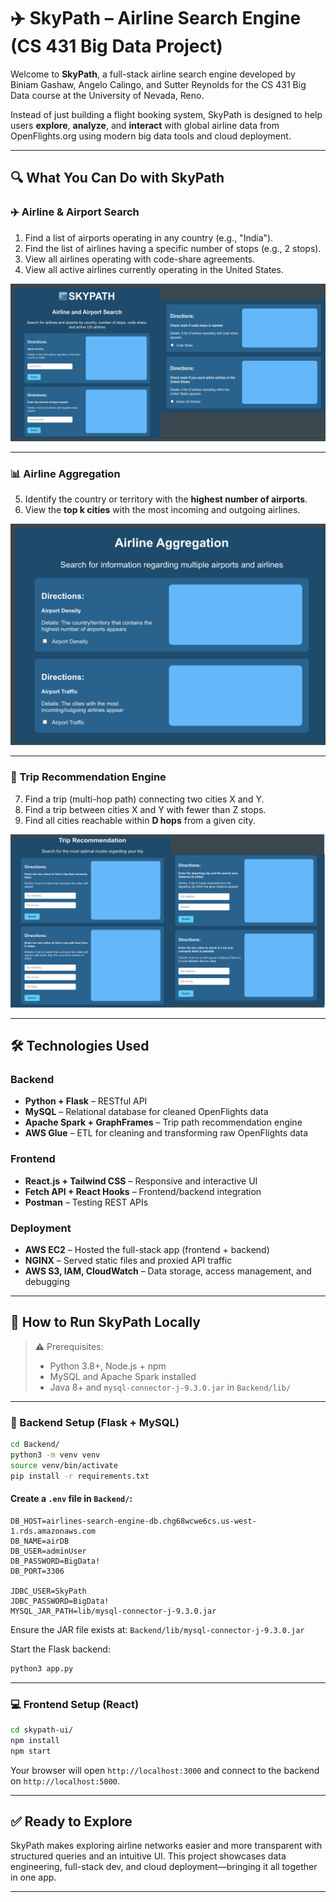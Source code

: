 
# ✈️ SkyPath – Airline Search Engine (CS 431 Big Data Project)

Welcome to **SkyPath**, a full-stack airline search engine developed by Biniam Gashaw, Angelo Calingo, and Sutter Reynolds for the CS 431 Big Data course at the University of Nevada, Reno.

Instead of just building a flight booking system, SkyPath is designed to help users **explore**, **analyze**, and **interact** with global airline data from OpenFlights.org using modern big data tools and cloud deployment.

---

## 🔍 What You Can Do with SkyPath

### ✈️ Airline & Airport Search
1. Find a list of airports operating in any country (e.g., "India").
2. Find the list of airlines having a specific number of stops (e.g., 2 stops).
3. View all airlines operating with code-share agreements.
4. View all active airlines currently operating in the United States.

![Airline and Airport Search UI](./screenshots/AirlineSearch.png)

---

### 📊 Airline Aggregation
5. Identify the country or territory with the **highest number of airports**.
6. View the **top k cities** with the most incoming and outgoing airlines.

![Airline Aggregation UI](./screenshots/AirlineAggregation.png)

---

### 🧭 Trip Recommendation Engine
7. Find a trip (multi-hop path) connecting two cities X and Y.
8. Find a trip between cities X and Y with fewer than Z stops.
9. Find all cities reachable within **D hops** from a given city.

![Trip Recommendation UI](./screenshots/TripRecommendation.png)

---

## 🛠️ Technologies Used

### Backend
- **Python + Flask** – RESTful API
- **MySQL** – Relational database for cleaned OpenFlights data
- **Apache Spark + GraphFrames** – Trip path recommendation engine
- **AWS Glue** – ETL for cleaning and transforming raw OpenFlights data

### Frontend
- **React.js + Tailwind CSS** – Responsive and interactive UI
- **Fetch API + React Hooks** – Frontend/backend integration
- **Postman** – Testing REST APIs

### Deployment
- **AWS EC2** – Hosted the full-stack app (frontend + backend)
- **NGINX** – Served static files and proxied API traffic
- **AWS S3, IAM, CloudWatch** – Data storage, access management, and debugging

---

## 🏃 How to Run SkyPath Locally

> ⚠️ Prerequisites:
> - Python 3.8+, Node.js + npm
> - MySQL and Apache Spark installed
> - Java 8+ and `mysql-connector-j-9.3.0.jar` in `Backend/lib/`

---

### 🔧 Backend Setup (Flask + MySQL)

```bash
cd Backend/
python3 -m venv venv
source venv/bin/activate
pip install -r requirements.txt
```

#### Create a `.env` file in `Backend/`:
```env
DB_HOST=airlines-search-engine-db.chg68wcwe6cs.us-west-1.rds.amazonaws.com
DB_NAME=airDB
DB_USER=adminUser
DB_PASSWORD=BigData!
DB_PORT=3306

JDBC_USER=SkyPath
JDBC_PASSWORD=BigData!
MYSQL_JAR_PATH=lib/mysql-connector-j-9.3.0.jar
```

Ensure the JAR file exists at: `Backend/lib/mysql-connector-j-9.3.0.jar`

Start the Flask backend:
```bash
python3 app.py
```

---

### 💻 Frontend Setup (React)

```bash
cd skypath-ui/
npm install
npm start
```

Your browser will open `http://localhost:3000` and connect to the backend on `http://localhost:5000`.

---

## ✅ Ready to Explore

SkyPath makes exploring airline networks easier and more transparent with structured queries and an intuitive UI. This project showcases data engineering, full-stack dev, and cloud deployment—bringing it all together in one app.

---
